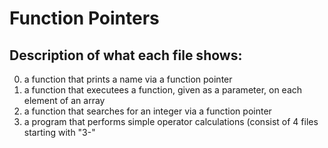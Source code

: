 # Function Pointers

## Description of what each file shows:
0. a function that prints a name via a function pointer
1. a function that executees a function, given as a parameter, on each element of an array
2. a function that searches for an integer via a function pointer
3. a program that performs simple operator calculations (consist of 4 files starting with "3-"